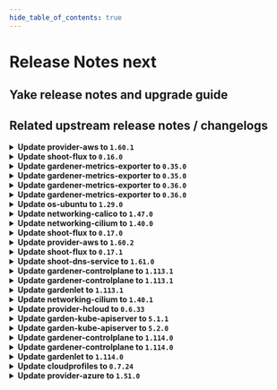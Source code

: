 ```yaml
---
hide_table_of_contents: true
---
```


# Release Notes next

## Yake release notes and upgrade guide

## Related upstream release notes / changelogs


<details>
<summary><b>Update provider-aws to <code>1.60.1</code></b></summary>

# [gardener/gardener-extension-provider-aws]

## 🐛 Bug Fixes

- `[OPERATOR]` Add specific object selectors for shoot webhooks to avoid high load in large landscapes  by @kon-angelo [#1235]

## Helm Charts
- admission-aws-application: `europe-docker.pkg.dev/gardener-project/releases/charts/gardener/extensions/admission-aws-application:v1.60.1`
- admission-aws-runtime: `europe-docker.pkg.dev/gardener-project/releases/charts/gardener/extensions/admission-aws-runtime:v1.60.1`
- provider-aws: `europe-docker.pkg.dev/gardener-project/releases/charts/gardener/extensions/provider-aws:v1.60.1`
## Docker Images
- gardener-extension-admission-aws: `europe-docker.pkg.dev/gardener-project/releases/gardener/extensions/admission-aws:v1.60.1`
- gardener-extension-provider-aws: `europe-docker.pkg.dev/gardener-project/releases/gardener/extensions/provider-aws:v1.60.1`


</details>

<details>
<summary><b>Update shoot-flux to <code>0.16.0</code></b></summary>

## What's Changed
* 🤖 Update module golang.org/x/tools to v0.30.0 by @renovate in https://github.com/stackitcloud/gardener-extension-shoot-flux/pull/134
* 🤖 Update module github.com/spf13/cobra to v1.9.1 - autoclosed by @renovate in https://github.com/stackitcloud/gardener-extension-shoot-flux/pull/137
* 🤖 Update module github.com/gardener/gardener to v1.113.0 by @renovate in https://github.com/stackitcloud/gardener-extension-shoot-flux/pull/133


**Full Changelog**: https://github.com/stackitcloud/gardener-extension-shoot-flux/compare/v0.15.0...v0.16.0

</details>

<details>
<summary><b>Update gardener-metrics-exporter to <code>0.35.0</code></b></summary>

# [gardener/gardener-metrics-exporter]

## 🏃 Others

- `[OPERATOR]` Adds SAST scanning using `gosec`. by @rickardsjp [#120]

## Docker Images
- metrics-exporter: `europe-docker.pkg.dev/gardener-project/releases/gardener/metrics-exporter:0.35.0`


</details>

<details>
<summary><b>Update gardener-metrics-exporter to <code>0.35.0</code></b></summary>

# [gardener/gardener-metrics-exporter]

## 🏃 Others

- `[OPERATOR]` Adds SAST scanning using `gosec`. by @rickardsjp [#120]

## Docker Images
- metrics-exporter: `europe-docker.pkg.dev/gardener-project/releases/gardener/metrics-exporter:0.35.0`


</details>

<details>
<summary><b>Update gardener-metrics-exporter to <code>0.36.0</code></b></summary>

no release notes available

## Docker Images
- metrics-exporter: `europe-docker.pkg.dev/gardener-project/releases/gardener/metrics-exporter:0.36.0`


</details>

<details>
<summary><b>Update gardener-metrics-exporter to <code>0.36.0</code></b></summary>

no release notes available

## Docker Images
- metrics-exporter: `europe-docker.pkg.dev/gardener-project/releases/gardener/metrics-exporter:0.36.0`


</details>

<details>
<summary><b>Update os-ubuntu to <code>1.29.0</code></b></summary>

# [gardener/gardener-extension-os-ubuntu]

## ⚠️ Breaking Changes

- `[OPERATOR]` The option `values.disableAutoUpgrades` was moved under the config directive and therefore must be configured like this now `values.config.disableUnattendedUpgrades` by @nschad [#178]
## 🐛 Bug Fixes

- `[OPERATOR]` The provision OSC script does not run anymore when the node is rebooting.  by @MrBatschner [#184]
## 🏃 Others

- `[OPERATOR]` Allows the operator to deploy nodes with the timesyncing service `ntp` to be enabled and configured by default by @nschad [#178]

## Helm Charts
- os-ubuntu: `europe-docker.pkg.dev/gardener-project/releases/charts/gardener/extensions/os-ubuntu:v1.29.0`
## Docker Images
- gardener-extension-os-ubuntu: `europe-docker.pkg.dev/gardener-project/releases/gardener/extensions/os-ubuntu:v1.29.0`


</details>

<details>
<summary><b>Update networking-calico to <code>1.47.0</code></b></summary>

# [gardener/gardener-extension-networking-calico]

## ⚠️ Breaking Changes

- `[OPERATOR]` The Helm charts for the `application` and `runtime` parts of the gardener-extension-admission-calico admission controller have been separated into standalone charts. These charts now assume a Garden setup with a virtual garden. Both charts must be deployed individually: the `runtime` chart on the Garden runtime cluster, and the `application` chart on the virtual garden. Additionally, the intermediate `global` level in the Helm values has been removed, so you may need to adjust your provided values accordingly. by @MartinWeindel [#572]
## 🏃 Others

- `[OPERATOR]` Fix permissions of calico-kube-controllers by @DockToFuture [#577]
- `[OPERATOR]` Containers, which do not require privilege escalations, now forbid privilege escalations explicitly. by @georgibaltiev [#576]
- `[OPERATOR]` Prepare for deployment of admission controller by gardener-operator by @MartinWeindel [#572]
- `[OPERATOR]` Update to calico-v3.29.2 by @axel7born [#599]
- `[OPERATOR]` The ports used by the extension can now be specified via helm values. by @ScheererJ [#592]

## Helm Charts
- admission-calico-application: `europe-docker.pkg.dev/gardener-project/releases/charts/gardener/extensions/admission-calico-application:v1.47.0`
- admission-calico-runtime: `europe-docker.pkg.dev/gardener-project/releases/charts/gardener/extensions/admission-calico-runtime:v1.47.0`
- networking-calico: `europe-docker.pkg.dev/gardener-project/releases/charts/gardener/extensions/networking-calico:v1.47.0`
## Docker Images
- gardener-extension-admission-calico: `europe-docker.pkg.dev/gardener-project/releases/gardener/extensions/admission-calico:v1.47.0`
- gardener-extension-networking-calico: `europe-docker.pkg.dev/gardener-project/releases/gardener/extensions/networking-calico:v1.47.0`


</details>

<details>
<summary><b>Update networking-cilium to <code>1.40.0</code></b></summary>

# [gardener/gardener-extension-networking-cilium]

## ⚠️ Breaking Changes

- `[OPERATOR]` The Helm charts for the `application` and `runtime` parts of the gardener-extension-admission-cilium admission controller have been separated into standalone charts. These charts now assume a Garden setup with a virtual garden. Both charts must be deployed individually: the `runtime` chart on the Garden runtime cluster, and the `application` chart on the virtual garden. Additionally, the intermediate `global` level in the Helm values has been removed, so you may need to adjust your provided values accordingly. by @MartinWeindel [#483]
## 🏃 Others

- `[OPERATOR]` Update to cilium `v1.16.6`. by @DockToFuture [#484]
- `[OPERATOR]` Use BPF masquerading and therefore BPF host routing in Cilium when using direct routing. by @hown3d [#350]
- `[OPERATOR]` Update cilium to v1.17.1 by @axel7born [#510]
- `[OPERATOR]` Containers, which do not require privilege escalations, now forbid privilege escalations explicitly. by @georgibaltiev [#487]
- `[OPERATOR]` Prepare for deployment of admission controller by gardener-operator by @MartinWeindel [#483]
- `[OPERATOR]` The ports used by the extension can now be specified via helm values. by @ScheererJ [#506]

## Helm Charts
- admission-cilium-application: `europe-docker.pkg.dev/gardener-project/releases/charts/gardener/extensions/admission-cilium-application:v1.40.0`
- admission-cilium-runtime: `europe-docker.pkg.dev/gardener-project/releases/charts/gardener/extensions/admission-cilium-runtime:v1.40.0`
- networking-cilium: `europe-docker.pkg.dev/gardener-project/releases/charts/gardener/extensions/networking-cilium:v1.40.0`
## Docker Images
- gardener-extension-admission-cilium: `europe-docker.pkg.dev/gardener-project/releases/gardener/extensions/admission-cilium:v1.40.0`
- gardener-extension-networking-cilium: `europe-docker.pkg.dev/gardener-project/releases/gardener/extensions/networking-cilium:v1.40.0`


</details>

<details>
<summary><b>Update shoot-flux to <code>0.17.0</code></b></summary>

## What's Changed
* Add `shoot-info` `ConfigMap` with shoot information in flux namespace by @crigertg in https://github.com/stackitcloud/gardener-extension-shoot-flux/pull/138

## New Contributors
* @crigertg made their first contribution in https://github.com/stackitcloud/gardener-extension-shoot-flux/pull/138

**Full Changelog**: https://github.com/stackitcloud/gardener-extension-shoot-flux/compare/v0.16.0...v0.17.0

</details>

<details>
<summary><b>Update provider-aws to <code>1.60.2</code></b></summary>

# [gardener/gardener-extension-provider-aws]

## 🐛 Bug Fixes

- `[OPERATOR]` Fixed an issue that caused deployment issues with the `gardener.cloud-fast` storage class when the extension was deployed by `gardener-operator` in the garden runtime cluster. The deployment of this `StorageClass` object is now only done for AWS seeds. by @timuthy [#1239]

## Helm Charts
- admission-aws-application: `europe-docker.pkg.dev/gardener-project/releases/charts/gardener/extensions/admission-aws-application:v1.60.2`
- admission-aws-runtime: `europe-docker.pkg.dev/gardener-project/releases/charts/gardener/extensions/admission-aws-runtime:v1.60.2`
- provider-aws: `europe-docker.pkg.dev/gardener-project/releases/charts/gardener/extensions/provider-aws:v1.60.2`
## Docker Images
- gardener-extension-admission-aws: `europe-docker.pkg.dev/gardener-project/releases/gardener/extensions/admission-aws:v1.60.2`
- gardener-extension-provider-aws: `europe-docker.pkg.dev/gardener-project/releases/gardener/extensions/provider-aws:v1.60.2`


</details>

<details>
<summary><b>Update shoot-flux to <code>0.17.1</code></b></summary>

## What's Changed
* Fix `shoot-info` `ConfigMap` creation when bootstrapping flux by @nschad in https://github.com/stackitcloud/gardener-extension-shoot-flux/pull/139


**Full Changelog**: https://github.com/stackitcloud/gardener-extension-shoot-flux/compare/v0.17.0...v0.17.1

</details>

<details>
<summary><b>Update shoot-dns-service to <code>1.61.0</code></b></summary>

# [gardener/gardener-extension-shoot-dns-service]

## 🏃 Others

- `[OPERATOR]` Bump dns-controller-manager versions from `v0.23.1` to `v0.23.2` and from `v0.22.2` to `v0.22.3`. by @MartinWeindel [#448]
- `[OPERATOR]` `extension-shoot-dns-service` no longer supports Shoots with Кubernetes version <= 1.26. by @RadaBDimitrova [#393]

## Helm Charts
- admission-shoot-dns-service-application: `europe-docker.pkg.dev/gardener-project/releases/charts/gardener/extensions/admission-shoot-dns-service-application:v1.61.0`
- admission-shoot-dns-service-runtime: `europe-docker.pkg.dev/gardener-project/releases/charts/gardener/extensions/admission-shoot-dns-service-runtime:v1.61.0`
- shoot-dns-service: `europe-docker.pkg.dev/gardener-project/releases/charts/gardener/extensions/shoot-dns-service:v1.61.0`
## Docker Images
- gardener-extension-admission-shoot-dns-service: `europe-docker.pkg.dev/gardener-project/releases/gardener/extensions/admission-shoot-dns-service:v1.61.0`
- gardener-extension-shoot-dns-service: `europe-docker.pkg.dev/gardener-project/releases/gardener/extensions/shoot-dns-service:v1.61.0`


</details>

<details>
<summary><b>Update gardener-controlplane to <code>1.113.1</code></b></summary>

# [gardener/gardener]

## 🐛 Bug Fixes

- `[OPERATOR]` Fixed a bug that caused multi-node etcd clusters to not be properly restored when performing control plane migration for hibernated HA `Shoot`s. by @plkokanov [#11596]
- `[OPERATOR]` Fixed gardenlet crashing when trying to force-delete a workerless shoot by @Wieneo [#11512]
- `[USER]` A bug has been fixed which caused the shoot care controller to falsely remove shoot conditions and constraints from the shoot status by @Wieneo [#11574]

## Helm Charts
- controlplane: `europe-docker.pkg.dev/gardener-project/releases/charts/gardener/controlplane:v1.113.1`
- gardenlet: `europe-docker.pkg.dev/gardener-project/releases/charts/gardener/gardenlet:v1.113.1`
- operator: `europe-docker.pkg.dev/gardener-project/releases/charts/gardener/operator:v1.113.1`
- resource-manager: `europe-docker.pkg.dev/gardener-project/releases/charts/gardener/resource-manager:v1.113.1`
## Docker Images
- admission-controller: `europe-docker.pkg.dev/gardener-project/releases/gardener/admission-controller:v1.113.1`
- apiserver: `europe-docker.pkg.dev/gardener-project/releases/gardener/apiserver:v1.113.1`
- controller-manager: `europe-docker.pkg.dev/gardener-project/releases/gardener/controller-manager:v1.113.1`
- gardenlet: `europe-docker.pkg.dev/gardener-project/releases/gardener/gardenlet:v1.113.1`
- node-agent: `europe-docker.pkg.dev/gardener-project/releases/gardener/node-agent:v1.113.1`
- operator: `europe-docker.pkg.dev/gardener-project/releases/gardener/operator:v1.113.1`
- resource-manager: `europe-docker.pkg.dev/gardener-project/releases/gardener/resource-manager:v1.113.1`
- scheduler: `europe-docker.pkg.dev/gardener-project/releases/gardener/scheduler:v1.113.1`


</details>

<details>
<summary><b>Update gardener-controlplane to <code>1.113.1</code></b></summary>

# [gardener/gardener]

## 🐛 Bug Fixes

- `[OPERATOR]` Fixed a bug that caused multi-node etcd clusters to not be properly restored when performing control plane migration for hibernated HA `Shoot`s. by @plkokanov [#11596]
- `[OPERATOR]` Fixed gardenlet crashing when trying to force-delete a workerless shoot by @Wieneo [#11512]
- `[USER]` A bug has been fixed which caused the shoot care controller to falsely remove shoot conditions and constraints from the shoot status by @Wieneo [#11574]

## Helm Charts
- controlplane: `europe-docker.pkg.dev/gardener-project/releases/charts/gardener/controlplane:v1.113.1`
- gardenlet: `europe-docker.pkg.dev/gardener-project/releases/charts/gardener/gardenlet:v1.113.1`
- operator: `europe-docker.pkg.dev/gardener-project/releases/charts/gardener/operator:v1.113.1`
- resource-manager: `europe-docker.pkg.dev/gardener-project/releases/charts/gardener/resource-manager:v1.113.1`
## Docker Images
- admission-controller: `europe-docker.pkg.dev/gardener-project/releases/gardener/admission-controller:v1.113.1`
- apiserver: `europe-docker.pkg.dev/gardener-project/releases/gardener/apiserver:v1.113.1`
- controller-manager: `europe-docker.pkg.dev/gardener-project/releases/gardener/controller-manager:v1.113.1`
- gardenlet: `europe-docker.pkg.dev/gardener-project/releases/gardener/gardenlet:v1.113.1`
- node-agent: `europe-docker.pkg.dev/gardener-project/releases/gardener/node-agent:v1.113.1`
- operator: `europe-docker.pkg.dev/gardener-project/releases/gardener/operator:v1.113.1`
- resource-manager: `europe-docker.pkg.dev/gardener-project/releases/gardener/resource-manager:v1.113.1`
- scheduler: `europe-docker.pkg.dev/gardener-project/releases/gardener/scheduler:v1.113.1`


</details>

<details>
<summary><b>Update gardenlet to <code>1.113.1</code></b></summary>

# [gardener/gardener]

## 🐛 Bug Fixes

- `[OPERATOR]` Fixed a bug that caused multi-node etcd clusters to not be properly restored when performing control plane migration for hibernated HA `Shoot`s. by @plkokanov [#11596]
- `[OPERATOR]` Fixed gardenlet crashing when trying to force-delete a workerless shoot by @Wieneo [#11512]
- `[USER]` A bug has been fixed which caused the shoot care controller to falsely remove shoot conditions and constraints from the shoot status by @Wieneo [#11574]

## Helm Charts
- controlplane: `europe-docker.pkg.dev/gardener-project/releases/charts/gardener/controlplane:v1.113.1`
- gardenlet: `europe-docker.pkg.dev/gardener-project/releases/charts/gardener/gardenlet:v1.113.1`
- operator: `europe-docker.pkg.dev/gardener-project/releases/charts/gardener/operator:v1.113.1`
- resource-manager: `europe-docker.pkg.dev/gardener-project/releases/charts/gardener/resource-manager:v1.113.1`
## Docker Images
- admission-controller: `europe-docker.pkg.dev/gardener-project/releases/gardener/admission-controller:v1.113.1`
- apiserver: `europe-docker.pkg.dev/gardener-project/releases/gardener/apiserver:v1.113.1`
- controller-manager: `europe-docker.pkg.dev/gardener-project/releases/gardener/controller-manager:v1.113.1`
- gardenlet: `europe-docker.pkg.dev/gardener-project/releases/gardener/gardenlet:v1.113.1`
- node-agent: `europe-docker.pkg.dev/gardener-project/releases/gardener/node-agent:v1.113.1`
- operator: `europe-docker.pkg.dev/gardener-project/releases/gardener/operator:v1.113.1`
- resource-manager: `europe-docker.pkg.dev/gardener-project/releases/gardener/resource-manager:v1.113.1`
- scheduler: `europe-docker.pkg.dev/gardener-project/releases/gardener/scheduler:v1.113.1`


</details>

<details>
<summary><b>Update networking-cilium to <code>1.40.1</code></b></summary>

no release notes available

## Helm Charts
- admission-cilium-application: `europe-docker.pkg.dev/gardener-project/releases/charts/gardener/extensions/admission-cilium-application:v1.40.1`
- admission-cilium-runtime: `europe-docker.pkg.dev/gardener-project/releases/charts/gardener/extensions/admission-cilium-runtime:v1.40.1`
- networking-cilium: `europe-docker.pkg.dev/gardener-project/releases/charts/gardener/extensions/networking-cilium:v1.40.1`
## Docker Images
- gardener-extension-admission-cilium: `europe-docker.pkg.dev/gardener-project/releases/gardener/extensions/admission-cilium:v1.40.1`
- gardener-extension-networking-cilium: `europe-docker.pkg.dev/gardener-project/releases/gardener/extensions/networking-cilium:v1.40.1`


</details>

<details>
<summary><b>Update provider-hcloud to <code>0.6.33</code></b></summary>

# [gardener-extension-provider-hcloud] v0.6.33

**Full Changelog**: https://github.com/23technologies/gardener-extension-provider-hcloud/compare/v0.6.32...v0.6.33

</details>

<details>
<summary><b>Update garden-kube-apiserver to <code>5.1.1</code></b></summary>



</details>

<details>
<summary><b>Update garden-kube-apiserver to <code>5.2.0</code></b></summary>

**Full Changelog**: https://github.com/gardener-community/garden-kube-apiserver/compare/v5.1.1...v5.2.0

</details>

<details>
<summary><b>Update gardener-controlplane to <code>1.114.0</code></b></summary>

# [gardener/gardener]

## ⚠️ Breaking Changes

- `[OPERATOR]` The injection of a garden cluster kubeconfig into extension deployments running in the seed cluster does NO LONGER happen automatically. If you need it, make sure to set `.injectGardenKubeconfig=true` in your `ControllerDeployment` resources before you upgrade your `gardenlet`s to this version. by @rfranzke [#11607]
- `[OPERATOR]` ⚠️ Gardener does no longer support garden, seed, or shoot clusters with Kubernetes versions <= 1.26. Make sure to upgrade all existing clusters before upgrading to this Gardener version. by @shafeeqes [#10664]
- `[USER]` The `.spec.kubernetes.enableStaticTokenKubeconfig` field in the Shoot API is deprecated and will be removed in Gardener `v1.120`. Please adapt your Shoot manifests accordingly. by @shafeeqes [#10664]
- `[USER]` The `.spec.kubernetes.kubeControllerManager.podEvictionTimeout` field in the Shoot API is deprecated since Gardener `v1.63` and will be removed in Gardener `v1.120`. Please adapt your Shoot manifests accordingly. by @shafeeqes [#10664]
- `[USER]` A `deny-all` network policy is now deployed in the `kube-system` namespaces of `Shoot`s with Kubernetes version `>= v1.33`. by @AleksandarSavchev [#11502]
## 📰 Noteworthy

- `[DEVELOPER]` The `SeedNamePredicate` function in the `pkg/controllerutils/predicate` pkg is now dropped. by @shafeeqes [#11449]
- `[DEVELOPER]` A new convenience tool `extension-generator` was added to generate `Extension` example manifests. Gardener extensions can execute this script in the scope of the build process to always check in and provide an up-to-date example in their repositories. by @timuthy [#11329]
- `[USER]` All `Seed`s are now automatically labeled with `name.seed.gardener.cloud/<name>=true` (⚠ no longer `seed.gardener.cloud/<name>=true`) where `<name>` is their own name, and (if applicable) the name of their parent seed in case they are managed seeds. This label can be used as selector for requests. by @rfranzke [#11479]
- `[OPERATOR]` Removed reversed-vpn-auth-server deployment as it was unused. See https://github.com/gardener/gardener/issues/11214 by @Wieneo [#11338]
## ✨ New Features

- `[OPERATOR]` Layer 7 load balancing for `virtual-garden-` and `shoot-kube-apiservers` can be activated via `IstioTLSTermination` feature gate in `gardener-operator` and `gardenlet` by @oliver-goetz [#11085]
- `[OPERATOR]` Enhanced the `Shoot` and `Garden` APIs to configured `minAllowed` VPA values for `etcd`s and `kube-apiserver`. See [shoot example](https://github.com/gardener/gardener/blob/master/example/90-shoot.yaml) or [garden example](https://github.com/gardener/gardener/blob/master/example/operator/20-garden.yaml) for more information. by @timuthy [#11252]
- `[OPERATOR]` `gardener-operator` now waits for required `Extension`s to get ready early in the reconcile flow. It addresses use-cases where extensions run mutating webhooks in the garden runtime cluster that must be present when `Garden` components are deployed. by @timuthy [#11523]
- `[USER]` When the scheduler succeeds to assign a `Seed` to a `Shoot`, its `.status.lastOperation` is set to `nil` (in case it was set to `Create Pending`). by @rfranzke [#11484]
## 🐛 Bug Fixes

- `[OPERATOR]` To be compatible with containerd 2.0, calls to the `ctr` binary now have flags before arguments when pulling images from a registry during node bootstrap. by @MrBatschner [#11507]
- `[OPERATOR]` Fixed a bug where the destination gardenlet acted on shoots in control plane migration too early. by @timebertt [#11521]
- `[OPERATOR]` An issue was fixed that caused a deployment error when a `Gardenlet` resource referred to a remote cluster (`spec.kubeconfigSecretRef` defined). by @timuthy [#11580]
- `[DEVELOPER]` local setup: An issue causing the machine-controller-manager-provider-local image not to be updated in the local setup when the images are cached is now fixed. by @ialidzhikov [#11472]
- `[DEVELOPER]` SSH tunnel for local development with remote seed no longer fails with slow DNS. by @matthias-horne [#11538]
## 🏃 Others

- `[DEVELOPER]` `machinecontrollermanager`, `fluentoperator` and `extension` components now use the `CRDDeployer` to deploy `CRD`s. by @tobschli [#11128]
- `[OPERATOR]` The logging stack is now updated with the latest released components. by @nickytd [#11475]
- `[OPERATOR]` Include `VPA` dashboards in `plutono` running within a `Garden` cluster with enabled VPA configuration. by @vitanovs [#11391]
- `[OPERATOR]` Increase timeout used for waiting for CRD readiness to 2 minutes by @ScheererJ [#11503]
- `[OPERATOR]` Update `prometheus` label of `vpa-admission-controller` and `vpa-recommender` `ServiceMonitors` from `seed` to `garden` when deployed by the `garden-operator`. With this change, the `Garden` cluster `Prometheus` will match the `ServiceMonitors` and start collecting metrics from the configured services. by @vitanovs [#11318]
- `[OPERATOR]` `API Server Request Rates Per Verb And Resource` supports selection per Pod by @hendrikKahl [#11501]
- `[DEPENDENCY]` The following dependencies have been updated:  
  - `quay.io/kiwigrid/k8s-sidecar` from `1.30.0` to `1.30.1`.  by @gardener-ci-robot [#11476]
- `[DEPENDENCY]` The following dependencies have been updated:  
  - `gardener/gardener-metrics-exporter` from `0.35.0` to `0.36.0`. [Release Notes](https://redirect.github.com/gardener/gardener-metrics-exporter/releases/tag/0.36.0) by @gardener-ci-robot [#11543]
- `[DEPENDENCY]` The following dependencies have been updated:  
  - `quay.io/prometheus/node-exporter` from `v1.8.2` to `v1.9.0`.  by @gardener-ci-robot [#11408]
- `[DEPENDENCY]` The following dependencies have been updated:  
  - `quay.io/cortexproject/cortex` from `v1.18.1` to `v1.19.0`.  by @gardener-ci-robot [#11542]
- `[DEPENDENCY]` The following dependencies have been updated:  
  - `gardener/gardener-metrics-exporter` from `0.34.0` to `0.35.0`. [Release Notes](https://redirect.github.com/gardener/gardener-metrics-exporter/releases/tag/0.35.0) by @gardener-ci-robot [#11541]

## Helm Charts
- controlplane: `europe-docker.pkg.dev/gardener-project/releases/charts/gardener/controlplane:v1.114.0`
- gardenlet: `europe-docker.pkg.dev/gardener-project/releases/charts/gardener/gardenlet:v1.114.0`
- operator: `europe-docker.pkg.dev/gardener-project/releases/charts/gardener/operator:v1.114.0`
- resource-manager: `europe-docker.pkg.dev/gardener-project/releases/charts/gardener/resource-manager:v1.114.0`
## Docker Images
- admission-controller: `europe-docker.pkg.dev/gardener-project/releases/gardener/admission-controller:v1.114.0`
- apiserver: `europe-docker.pkg.dev/gardener-project/releases/gardener/apiserver:v1.114.0`
- controller-manager: `europe-docker.pkg.dev/gardener-project/releases/gardener/controller-manager:v1.114.0`
- gardenlet: `europe-docker.pkg.dev/gardener-project/releases/gardener/gardenlet:v1.114.0`
- node-agent: `europe-docker.pkg.dev/gardener-project/releases/gardener/node-agent:v1.114.0`
- operator: `europe-docker.pkg.dev/gardener-project/releases/gardener/operator:v1.114.0`
- resource-manager: `europe-docker.pkg.dev/gardener-project/releases/gardener/resource-manager:v1.114.0`
- scheduler: `europe-docker.pkg.dev/gardener-project/releases/gardener/scheduler:v1.114.0`


</details>

<details>
<summary><b>Update gardener-controlplane to <code>1.114.0</code></b></summary>

# [gardener/gardener]

## ⚠️ Breaking Changes

- `[OPERATOR]` The injection of a garden cluster kubeconfig into extension deployments running in the seed cluster does NO LONGER happen automatically. If you need it, make sure to set `.injectGardenKubeconfig=true` in your `ControllerDeployment` resources before you upgrade your `gardenlet`s to this version. by @rfranzke [#11607]
- `[OPERATOR]` ⚠️ Gardener does no longer support garden, seed, or shoot clusters with Kubernetes versions <= 1.26. Make sure to upgrade all existing clusters before upgrading to this Gardener version. by @shafeeqes [#10664]
- `[USER]` The `.spec.kubernetes.enableStaticTokenKubeconfig` field in the Shoot API is deprecated and will be removed in Gardener `v1.120`. Please adapt your Shoot manifests accordingly. by @shafeeqes [#10664]
- `[USER]` The `.spec.kubernetes.kubeControllerManager.podEvictionTimeout` field in the Shoot API is deprecated since Gardener `v1.63` and will be removed in Gardener `v1.120`. Please adapt your Shoot manifests accordingly. by @shafeeqes [#10664]
- `[USER]` A `deny-all` network policy is now deployed in the `kube-system` namespaces of `Shoot`s with Kubernetes version `>= v1.33`. by @AleksandarSavchev [#11502]
## 📰 Noteworthy

- `[DEVELOPER]` The `SeedNamePredicate` function in the `pkg/controllerutils/predicate` pkg is now dropped. by @shafeeqes [#11449]
- `[DEVELOPER]` A new convenience tool `extension-generator` was added to generate `Extension` example manifests. Gardener extensions can execute this script in the scope of the build process to always check in and provide an up-to-date example in their repositories. by @timuthy [#11329]
- `[USER]` All `Seed`s are now automatically labeled with `name.seed.gardener.cloud/<name>=true` (⚠ no longer `seed.gardener.cloud/<name>=true`) where `<name>` is their own name, and (if applicable) the name of their parent seed in case they are managed seeds. This label can be used as selector for requests. by @rfranzke [#11479]
- `[OPERATOR]` Removed reversed-vpn-auth-server deployment as it was unused. See https://github.com/gardener/gardener/issues/11214 by @Wieneo [#11338]
## ✨ New Features

- `[OPERATOR]` Layer 7 load balancing for `virtual-garden-` and `shoot-kube-apiservers` can be activated via `IstioTLSTermination` feature gate in `gardener-operator` and `gardenlet` by @oliver-goetz [#11085]
- `[OPERATOR]` Enhanced the `Shoot` and `Garden` APIs to configured `minAllowed` VPA values for `etcd`s and `kube-apiserver`. See [shoot example](https://github.com/gardener/gardener/blob/master/example/90-shoot.yaml) or [garden example](https://github.com/gardener/gardener/blob/master/example/operator/20-garden.yaml) for more information. by @timuthy [#11252]
- `[OPERATOR]` `gardener-operator` now waits for required `Extension`s to get ready early in the reconcile flow. It addresses use-cases where extensions run mutating webhooks in the garden runtime cluster that must be present when `Garden` components are deployed. by @timuthy [#11523]
- `[USER]` When the scheduler succeeds to assign a `Seed` to a `Shoot`, its `.status.lastOperation` is set to `nil` (in case it was set to `Create Pending`). by @rfranzke [#11484]
## 🐛 Bug Fixes

- `[OPERATOR]` To be compatible with containerd 2.0, calls to the `ctr` binary now have flags before arguments when pulling images from a registry during node bootstrap. by @MrBatschner [#11507]
- `[OPERATOR]` Fixed a bug where the destination gardenlet acted on shoots in control plane migration too early. by @timebertt [#11521]
- `[OPERATOR]` An issue was fixed that caused a deployment error when a `Gardenlet` resource referred to a remote cluster (`spec.kubeconfigSecretRef` defined). by @timuthy [#11580]
- `[DEVELOPER]` local setup: An issue causing the machine-controller-manager-provider-local image not to be updated in the local setup when the images are cached is now fixed. by @ialidzhikov [#11472]
- `[DEVELOPER]` SSH tunnel for local development with remote seed no longer fails with slow DNS. by @matthias-horne [#11538]
## 🏃 Others

- `[DEVELOPER]` `machinecontrollermanager`, `fluentoperator` and `extension` components now use the `CRDDeployer` to deploy `CRD`s. by @tobschli [#11128]
- `[OPERATOR]` The logging stack is now updated with the latest released components. by @nickytd [#11475]
- `[OPERATOR]` Include `VPA` dashboards in `plutono` running within a `Garden` cluster with enabled VPA configuration. by @vitanovs [#11391]
- `[OPERATOR]` Increase timeout used for waiting for CRD readiness to 2 minutes by @ScheererJ [#11503]
- `[OPERATOR]` Update `prometheus` label of `vpa-admission-controller` and `vpa-recommender` `ServiceMonitors` from `seed` to `garden` when deployed by the `garden-operator`. With this change, the `Garden` cluster `Prometheus` will match the `ServiceMonitors` and start collecting metrics from the configured services. by @vitanovs [#11318]
- `[OPERATOR]` `API Server Request Rates Per Verb And Resource` supports selection per Pod by @hendrikKahl [#11501]
- `[DEPENDENCY]` The following dependencies have been updated:  
  - `quay.io/kiwigrid/k8s-sidecar` from `1.30.0` to `1.30.1`.  by @gardener-ci-robot [#11476]
- `[DEPENDENCY]` The following dependencies have been updated:  
  - `gardener/gardener-metrics-exporter` from `0.35.0` to `0.36.0`. [Release Notes](https://redirect.github.com/gardener/gardener-metrics-exporter/releases/tag/0.36.0) by @gardener-ci-robot [#11543]
- `[DEPENDENCY]` The following dependencies have been updated:  
  - `quay.io/prometheus/node-exporter` from `v1.8.2` to `v1.9.0`.  by @gardener-ci-robot [#11408]
- `[DEPENDENCY]` The following dependencies have been updated:  
  - `quay.io/cortexproject/cortex` from `v1.18.1` to `v1.19.0`.  by @gardener-ci-robot [#11542]
- `[DEPENDENCY]` The following dependencies have been updated:  
  - `gardener/gardener-metrics-exporter` from `0.34.0` to `0.35.0`. [Release Notes](https://redirect.github.com/gardener/gardener-metrics-exporter/releases/tag/0.35.0) by @gardener-ci-robot [#11541]

## Helm Charts
- controlplane: `europe-docker.pkg.dev/gardener-project/releases/charts/gardener/controlplane:v1.114.0`
- gardenlet: `europe-docker.pkg.dev/gardener-project/releases/charts/gardener/gardenlet:v1.114.0`
- operator: `europe-docker.pkg.dev/gardener-project/releases/charts/gardener/operator:v1.114.0`
- resource-manager: `europe-docker.pkg.dev/gardener-project/releases/charts/gardener/resource-manager:v1.114.0`
## Docker Images
- admission-controller: `europe-docker.pkg.dev/gardener-project/releases/gardener/admission-controller:v1.114.0`
- apiserver: `europe-docker.pkg.dev/gardener-project/releases/gardener/apiserver:v1.114.0`
- controller-manager: `europe-docker.pkg.dev/gardener-project/releases/gardener/controller-manager:v1.114.0`
- gardenlet: `europe-docker.pkg.dev/gardener-project/releases/gardener/gardenlet:v1.114.0`
- node-agent: `europe-docker.pkg.dev/gardener-project/releases/gardener/node-agent:v1.114.0`
- operator: `europe-docker.pkg.dev/gardener-project/releases/gardener/operator:v1.114.0`
- resource-manager: `europe-docker.pkg.dev/gardener-project/releases/gardener/resource-manager:v1.114.0`
- scheduler: `europe-docker.pkg.dev/gardener-project/releases/gardener/scheduler:v1.114.0`


</details>

<details>
<summary><b>Update gardenlet to <code>1.114.0</code></b></summary>

# [gardener/gardener]

## ⚠️ Breaking Changes

- `[OPERATOR]` The injection of a garden cluster kubeconfig into extension deployments running in the seed cluster does NO LONGER happen automatically. If you need it, make sure to set `.injectGardenKubeconfig=true` in your `ControllerDeployment` resources before you upgrade your `gardenlet`s to this version. by @rfranzke [#11607]
- `[OPERATOR]` ⚠️ Gardener does no longer support garden, seed, or shoot clusters with Kubernetes versions <= 1.26. Make sure to upgrade all existing clusters before upgrading to this Gardener version. by @shafeeqes [#10664]
- `[USER]` The `.spec.kubernetes.enableStaticTokenKubeconfig` field in the Shoot API is deprecated and will be removed in Gardener `v1.120`. Please adapt your Shoot manifests accordingly. by @shafeeqes [#10664]
- `[USER]` The `.spec.kubernetes.kubeControllerManager.podEvictionTimeout` field in the Shoot API is deprecated since Gardener `v1.63` and will be removed in Gardener `v1.120`. Please adapt your Shoot manifests accordingly. by @shafeeqes [#10664]
- `[USER]` A `deny-all` network policy is now deployed in the `kube-system` namespaces of `Shoot`s with Kubernetes version `>= v1.33`. by @AleksandarSavchev [#11502]
## 📰 Noteworthy

- `[DEVELOPER]` The `SeedNamePredicate` function in the `pkg/controllerutils/predicate` pkg is now dropped. by @shafeeqes [#11449]
- `[DEVELOPER]` A new convenience tool `extension-generator` was added to generate `Extension` example manifests. Gardener extensions can execute this script in the scope of the build process to always check in and provide an up-to-date example in their repositories. by @timuthy [#11329]
- `[USER]` All `Seed`s are now automatically labeled with `name.seed.gardener.cloud/<name>=true` (⚠ no longer `seed.gardener.cloud/<name>=true`) where `<name>` is their own name, and (if applicable) the name of their parent seed in case they are managed seeds. This label can be used as selector for requests. by @rfranzke [#11479]
- `[OPERATOR]` Removed reversed-vpn-auth-server deployment as it was unused. See https://github.com/gardener/gardener/issues/11214 by @Wieneo [#11338]
## ✨ New Features

- `[OPERATOR]` Layer 7 load balancing for `virtual-garden-` and `shoot-kube-apiservers` can be activated via `IstioTLSTermination` feature gate in `gardener-operator` and `gardenlet` by @oliver-goetz [#11085]
- `[OPERATOR]` Enhanced the `Shoot` and `Garden` APIs to configured `minAllowed` VPA values for `etcd`s and `kube-apiserver`. See [shoot example](https://github.com/gardener/gardener/blob/master/example/90-shoot.yaml) or [garden example](https://github.com/gardener/gardener/blob/master/example/operator/20-garden.yaml) for more information. by @timuthy [#11252]
- `[OPERATOR]` `gardener-operator` now waits for required `Extension`s to get ready early in the reconcile flow. It addresses use-cases where extensions run mutating webhooks in the garden runtime cluster that must be present when `Garden` components are deployed. by @timuthy [#11523]
- `[USER]` When the scheduler succeeds to assign a `Seed` to a `Shoot`, its `.status.lastOperation` is set to `nil` (in case it was set to `Create Pending`). by @rfranzke [#11484]
## 🐛 Bug Fixes

- `[OPERATOR]` To be compatible with containerd 2.0, calls to the `ctr` binary now have flags before arguments when pulling images from a registry during node bootstrap. by @MrBatschner [#11507]
- `[OPERATOR]` Fixed a bug where the destination gardenlet acted on shoots in control plane migration too early. by @timebertt [#11521]
- `[OPERATOR]` An issue was fixed that caused a deployment error when a `Gardenlet` resource referred to a remote cluster (`spec.kubeconfigSecretRef` defined). by @timuthy [#11580]
- `[DEVELOPER]` local setup: An issue causing the machine-controller-manager-provider-local image not to be updated in the local setup when the images are cached is now fixed. by @ialidzhikov [#11472]
- `[DEVELOPER]` SSH tunnel for local development with remote seed no longer fails with slow DNS. by @matthias-horne [#11538]
## 🏃 Others

- `[DEVELOPER]` `machinecontrollermanager`, `fluentoperator` and `extension` components now use the `CRDDeployer` to deploy `CRD`s. by @tobschli [#11128]
- `[OPERATOR]` The logging stack is now updated with the latest released components. by @nickytd [#11475]
- `[OPERATOR]` Include `VPA` dashboards in `plutono` running within a `Garden` cluster with enabled VPA configuration. by @vitanovs [#11391]
- `[OPERATOR]` Increase timeout used for waiting for CRD readiness to 2 minutes by @ScheererJ [#11503]
- `[OPERATOR]` Update `prometheus` label of `vpa-admission-controller` and `vpa-recommender` `ServiceMonitors` from `seed` to `garden` when deployed by the `garden-operator`. With this change, the `Garden` cluster `Prometheus` will match the `ServiceMonitors` and start collecting metrics from the configured services. by @vitanovs [#11318]
- `[OPERATOR]` `API Server Request Rates Per Verb And Resource` supports selection per Pod by @hendrikKahl [#11501]
- `[DEPENDENCY]` The following dependencies have been updated:  
  - `quay.io/kiwigrid/k8s-sidecar` from `1.30.0` to `1.30.1`.  by @gardener-ci-robot [#11476]
- `[DEPENDENCY]` The following dependencies have been updated:  
  - `gardener/gardener-metrics-exporter` from `0.35.0` to `0.36.0`. [Release Notes](https://redirect.github.com/gardener/gardener-metrics-exporter/releases/tag/0.36.0) by @gardener-ci-robot [#11543]
- `[DEPENDENCY]` The following dependencies have been updated:  
  - `quay.io/prometheus/node-exporter` from `v1.8.2` to `v1.9.0`.  by @gardener-ci-robot [#11408]
- `[DEPENDENCY]` The following dependencies have been updated:  
  - `quay.io/cortexproject/cortex` from `v1.18.1` to `v1.19.0`.  by @gardener-ci-robot [#11542]
- `[DEPENDENCY]` The following dependencies have been updated:  
  - `gardener/gardener-metrics-exporter` from `0.34.0` to `0.35.0`. [Release Notes](https://redirect.github.com/gardener/gardener-metrics-exporter/releases/tag/0.35.0) by @gardener-ci-robot [#11541]

## Helm Charts
- controlplane: `europe-docker.pkg.dev/gardener-project/releases/charts/gardener/controlplane:v1.114.0`
- gardenlet: `europe-docker.pkg.dev/gardener-project/releases/charts/gardener/gardenlet:v1.114.0`
- operator: `europe-docker.pkg.dev/gardener-project/releases/charts/gardener/operator:v1.114.0`
- resource-manager: `europe-docker.pkg.dev/gardener-project/releases/charts/gardener/resource-manager:v1.114.0`
## Docker Images
- admission-controller: `europe-docker.pkg.dev/gardener-project/releases/gardener/admission-controller:v1.114.0`
- apiserver: `europe-docker.pkg.dev/gardener-project/releases/gardener/apiserver:v1.114.0`
- controller-manager: `europe-docker.pkg.dev/gardener-project/releases/gardener/controller-manager:v1.114.0`
- gardenlet: `europe-docker.pkg.dev/gardener-project/releases/gardener/gardenlet:v1.114.0`
- node-agent: `europe-docker.pkg.dev/gardener-project/releases/gardener/node-agent:v1.114.0`
- operator: `europe-docker.pkg.dev/gardener-project/releases/gardener/operator:v1.114.0`
- resource-manager: `europe-docker.pkg.dev/gardener-project/releases/gardener/resource-manager:v1.114.0`
- scheduler: `europe-docker.pkg.dev/gardener-project/releases/gardener/scheduler:v1.114.0`


</details>

<details>
<summary><b>Update cloudprofiles to <code>0.7.24</code></b></summary>

**Full Changelog**: https://github.com/gardener-community/cloudprofiles/compare/0.7.23...0.7.24

</details>

<details>
<summary><b>Update provider-azure to <code>1.51.0</code></b></summary>

# [gardener/machine-controller-manager-provider-azure]

## 🏃 Others

- `[OPERATOR]` pipeline_integration_test now uses the control plane of a cluster to deploy objects part of its tests by @aaronfern [gardener/machine-controller-manager-provider-azure#175]
- `[OPERATOR]` vendored MCM version has been upgraded to v0.56.0 by @aaronfern [gardener/machine-controller-manager-provider-azure#175]
# [gardener/gardener-extension-provider-azure]

## ✨ New Features

- `[USER]` The provider-azure extension does now support shoot clusters with Kubernetes version 1.32. You should consider the [Kubernetes release notes](https://github.com/kubernetes/kubernetes/blob/master/CHANGELOG/CHANGELOG-1.32.md) before upgrading to 1.32.  by @marc1404 [#1076]
- `[USER]` Allow users to disable the deployment of allow-* loadbalancers for outbound traffic. by @kon-angelo [#1099]
- `[USER]` The extension now supports `Shoot`s using `WorkloadIdentity`s instead of cloud provider credentials. by @dimityrmirchev [#999]
## 🐛 Bug Fixes

- `[OPERATOR]` Fixed an issue that caused deployment issues with the `gardener.cloud-fast` storage class when the extension was deployed by `gardener-operator` in the garden runtime cluster. The deployment of this `StorageClass` object is now only done for Azure seeds. by @timuthy [#1105]
- `[USER]` This PR prevents the deletion of certain user managed public IPs during flow reconciliation after Terraform migration by @hebelsan [#1052]
## 🏃 Others

- `[OPERATOR]` Containers, which do not require privilege escalations, now forbid privilege escalations explicitly. by @georgibaltiev [#1082]
- `[OPERATOR]` The ports used by the extension can now be specified via helm values. by @ScheererJ [#1090]
- `[DEVELOPER]` Update Go to 1.24. by @marc1404 [#1102]
- `[DEPENDENCY]` Update `gardener/gardener` to `v1.113.0`. by @marc1404 [#1101]

## Helm Charts
- admission-azure-application: `europe-docker.pkg.dev/gardener-project/releases/charts/gardener/extensions/admission-azure-application:v1.51.0`
- admission-azure-runtime: `europe-docker.pkg.dev/gardener-project/releases/charts/gardener/extensions/admission-azure-runtime:v1.51.0`
- provider-azure: `europe-docker.pkg.dev/gardener-project/releases/charts/gardener/extensions/provider-azure:v1.51.0`
## Docker Images
- gardener-extension-admission-azure: `europe-docker.pkg.dev/gardener-project/releases/gardener/extensions/admission-azure:v1.51.0`
- gardener-extension-provider-azure: `europe-docker.pkg.dev/gardener-project/releases/gardener/extensions/provider-azure:v1.51.0`


</details>
